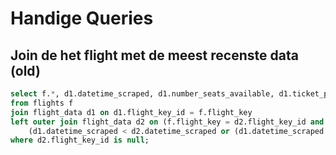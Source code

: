 # Handige Queries

## Join de het flight met de meest recenste data (old)

```sql
select f.*, d1.datetime_scraped, d1.number_seats_available, d1.ticket_price, d1.datetime_depart, d1.datetime_arrival
from flights f
join flight_data d1 on d1.flight_key_id = f.flight_key
left outer join flight_data d2 on (f.flight_key = d2.flight_key_id and
	(d1.datetime_scraped < d2.datetime_scraped or (d1.datetime_scraped = d2.datetime_scraped and d1.datetime_scraped < d2.datetime_scraped)))
where d2.flight_key_id is null;
```